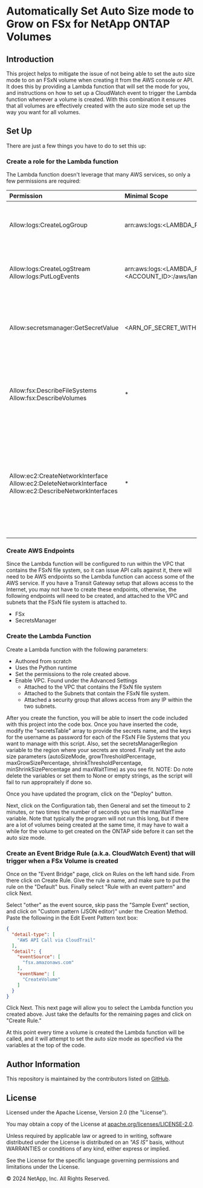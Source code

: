 # Automatically Set Auto Size mode to Grow on FSx for NetApp ONTAP Volumes

## Introduction
This project helps to mitigate the issue of not being able to set the auto size mode to
on an FSxN volume when creating it from the AWS console or API. It does this by providing
a Lambda function that will set the mode for you, and instructions on how to set up a
CloudWatch event to trigger the Lambda function whenever a volume is created. With this
combination it ensures that all volumes are effectively created with the auto size mode
set up the way you want for all volumes.

## Set Up
There are just a few things you have to do to set this up:

### Create a role for the Lambda function
The Lambda function doesn't leverage that many AWS services, so only a few permissions are required:


| Permission              | Minimal Scope     |  Notes 
|:------------------------|:----------------|:----------------|
| Allow:logs:CreateLogGroup | arn:aws:logs:<LAMBDA_REGION>:<ACCOUNT_ID>:* | This is required so you can get logs from the Lambda function. |
| Allow:logs:CreateLogStream<BR>Allow:logs:PutLogEvents | arn:aws:logs:<LAMBDA_REGION>:<ACCOUNT_ID>:/aws/lambda/<LAMBDA_FUNCTION_NAME>:* | This is required so you can get logs from the Lambda function. |
| Allow:secretsmanager:GetSecretValue | <ARN_OF_SECRET_WITHIN_SECRETS_MANAGER> | This is required so the Lambda function can get the credentials for the FSxN file system. |
| Allow:fsx:DescribeFileSystems<BR>Allow:fsx:DescribeVolumes | * | You can't limit these API. They are required to get information regarding the file system and volumes. |
| Allow:ec2:CreateNetworkInterface<BR>Allow:ec2:DeleteNetworkInterface<BR>Allow:ec2:DescribeNetworkInterfaces | * | Since the Lambda function is going to run within your VPC, it has to be able to create a network interface to communicate with the FSxn file system API. |

### Create AWS Endpoints
Since the Lambda function will be configured to run within the VPC that contains the FSxN
file system, so it can issue API calls against it, there will need to be AWS endpoints so
the Lambda function can access some of the AWS service. If you have a Transit Gateway setup
that allows access to the Internet, you may not have to create these endpoints, otherwise, the
following endpoints will need to be created, and attached to the VPC and subnets that the
FSxN file system is attached to.

- FSx
- SecretsManager

### Create the Lambda Function
Create a Lambda function with the following parameters:

- Authored from scratch
- Uses the Python runtime
- Set the permissions to the role created above.
- Enable VPC. Found under the Advanced Settings
  - Attached to the VPC that contains the FSxN file system
  - Attached to the Subnets that contain the FSxN file system.
  - Attached a security group that allows access from any IP within the two subnets.

After you create the function, you will be able to insert the code included with this 
project into the code box. Once you have inserted the code, modify the "secretsTable"
array to provide the secrets name, and the keys for the username as password for each
of the FSxN File Systems that you want to manage with this script. Also, set the
secretsManagerRegion variable to the region where your secrets are stored. Finally
set the auto size parameters (autoSizeMode, growThresholdPercentage,
maxGrowSizePercentage, shrinkThresholdPercentage, minShrinkSizePercentage and
maxWaitTime) as you see fit. NOTE: Do note delete the variables
or set them to None or empty strings, as the script will fail to run appropraitely
if done so.

Once you have updated the program, click on the "Deploy" button.

Next, click on the Configuration tab, then General and set the timeout to 2 minutes, or
two times the number of seconds you set the maxWaitTime variable. Note that typically
the program will not run this long, but if there are a lot of volumes being created at the
same time, it may have to wait a while for the volume to get created on the ONTAP side before
it can set the auto size mode.

### Create an Event Bridge Rule (a.k.a. CloudWatch Event) that will trigger when a FSx Volume is created
Once on the "Event Bridge" page, click on Rules on the left hand side. From there click
on Create Rule. Give the rule a name, and make sure to put the rule on the "Default" bus.
Finally select "Rule with an event pattern" and click Next.

Select "other" as the event source, skip pass the "Sample Event" section, and click on
"Custom pattern (JSON editor)" under the Creation Method. Paste the following in the
Edit Event Pattern text box:
```json
{
  "detail-type": [
    "AWS API Call via CloudTrail"
  ],
  "detail": {
    "eventSource": [
      "fsx.amazonaws.com"
    ],
    "eventName": [
      "CreateVolume"
    ]
  }
}
```

Click Next. This next page will allow you to select the Lambda function you created above.
Just take the defaults for the remaining pages and click on "Create Rule."

At this point every time a volume is created the Lambda function will be called, and it will
attempt to set the auto size mode as specified via the variables at the top of the code.

## Author Information

This repository is maintained by the contributors listed on [GitHub](https://github.com/NetApp/FSx-ONTAP-samples-scripts/graphs/contributors).

## License

Licensed under the Apache License, Version 2.0 (the "License").

You may obtain a copy of the License at [apache.org/licenses/LICENSE-2.0](http://www.apache.org/licenses/LICENSE-2.0).

Unless required by applicable law or agreed to in writing, software distributed under the License is distributed on an _"AS IS"_ basis, without WARRANTIES or conditions of any kind, either express or implied.

See the License for the specific language governing permissions and limitations under the License.

© 2024 NetApp, Inc. All Rights Reserved.
